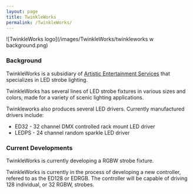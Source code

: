 ```yaml
---
layout: page
title: TwinkleWorks
permalink: /TwinkleWorks/
---
```

![TwinkleWorks logo](/images/TwinkleWorks/twinkleworks w background.png)

### Background

TwinkleWorks is a subsidiary of <a href="http://www.aescreative.com/" target="_blank">Artistic Entertainment Services</a> that specializes in LED strobe lighting.

TwinkleWorks has several lines of LED strobe fixtures in various sizes and colors, made for a variety of scenic lighting applications.

Twinkleworks also produces several LED drivers. Currently manufactured drivers include:
* ED32 - 32 channel DMX controlled rack mount LED driver
* LEDPS - 24 channel random sparkle LED driver

### Current Developments

TwinkleWorks is currently developing a RGBW strobe fixture.

TwinkleWorks is currently in the process of developing a new controller, refered to as the ED128 or EDRGB. The controller will be capable of driving 128 individual, or 32 RGBW, strobes.
